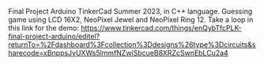 Final Project Arduino TinkerCad Summer 2023, in C++ language. 
Guessing game using LCD 16X2, NeoPixel Jewel and NeoPixel Ring 12. 
Take a loop in this link for the demo:
https://www.tinkercad.com/things/enQybTfcPLK-final-project-arduino/editel?returnTo=%2Fdashboard%3Fcollection%3Ddesigns%26type%3Dcircuits&sharecode=xBnppsJyUXWs5lmmfNZwiSbcueB8XRZcSwnEbLCu2a4
